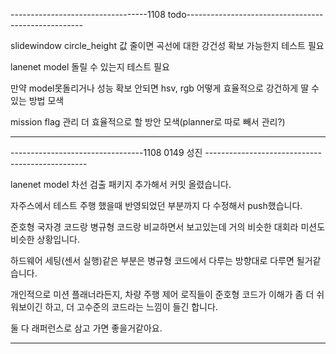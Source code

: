 ----------------------------------1108 todo----------------------------------------------------

slidewindow  circle_height 값 줄이면 곡선에 대한 강건성 확보 가능한지 테스트 필요

lanenet model 돌릴 수 있는지 테스트 필요

만약 model못돌리거나 성능 확보 안되면 hsv, rgb 어떻게 효율적으로 강건하게 딸 수 있는 방법 모색

mission flag 관리 더 효율적으로 할 방안 모색(planner로 따로 빼서 관리?)

-----------------------------------------------------------------------------------------------


---------------------------------1108 0149 성진 ------------------------------------------------

lanenet model 차선 검출 패키지 추가해서 커밋 올렸습니다.

자주스에서 테스트 주행 했을때 반영되었던 부분까지 다 수정해서 push했습니다. 

준호형 국자경 코드랑 병규형 코드랑 비교하면서 보고있는데 거의 비슷한 대회라 미션도 비슷한 상황입니다.

하드웨어 세팅(센서 실행)같은 부분은 병규형 코드에서 다루는 방향대로 다루면 될거같습니다. 

개인적으로 미션 플래너라든지, 차량 주행 제어 로직들이 준호형 코드가 이해가 좀 더 쉬워보이긴 하고, 더 고수준의 코드라는 느낌이 들긴 합니다.

둘 다 래퍼런스로 삼고 가면 좋을거같아요.

--------------------------------------------------------------------------------------------------
